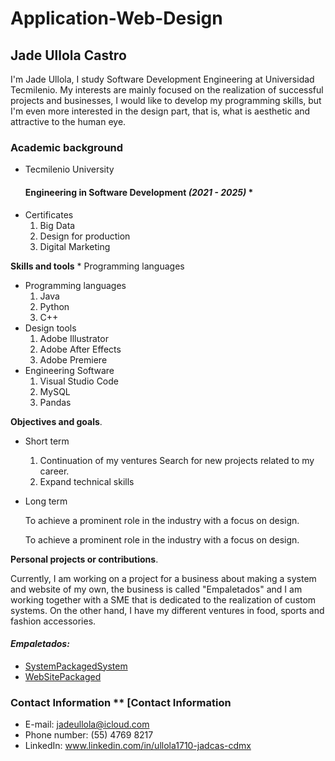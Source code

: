 # Application-Web-Design 

## Jade Ullola Castro

I'm Jade Ullola, I study Software Development Engineering at Universidad Tecmilenio. My interests are mainly focused on the realization of successful projects and businesses, I would like to develop my programming skills, but I'm even more interested in the design part, that is, what is aesthetic and attractive to the human eye.

### Academic background
* Tecmilenio University 
    #### Engineering in Software Development *(2021 - 2025)* *
* Certificates
    1. Big Data 
    2. Design for production 
    3. Digital Marketing

**Skills and tools** * Programming languages
* Programming languages
    1. Java
    2. Python 
    3. C++
* Design tools
    1. Adobe Illustrator 
    2. Adobe After Effects
    3. Adobe Premiere
* Engineering Software
    1. Visual Studio Code
    2. MySQL
    3. Pandas

**Objectives and goals**.
* Short term
    
    1. Continuation of my ventures 
    Search for new projects related to my career. 
    3. Expand technical skills

* Long term 

    To achieve a prominent role in the industry with a focus on design.


    To achieve a prominent role in the industry with a focus on design.


**Personal projects or contributions**.

Currently, I am working on a project for a business about making a system and website of my own, the business is called "Empaletados" and I am working together with a SME that is dedicated to the realization of custom systems. On the other hand, I have my different ventures in food, sports and fashion accessories.


#### *Empaletados:*
* [SystemPackagedSystem](http://anevi.com/empaletados/sistema/dashboard_demo1/login.php)
* [WebSitePackaged](http://empaletados.com.mx/2024/main/html/index.html)


### Contact Information ** [Contact Information
* E-mail: jadeullola@icloud.com
* Phone number: (55) 4769 8217
* LinkedIn: www.linkedin.com/in/ullola1710-jadcas-cdmx

